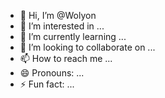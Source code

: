 - 👋 Hi, I’m @Wolyon
- 👀 I’m interested in ...
- 🌱 I’m currently learning ...
- 💞️ I’m looking to collaborate on ...
- 📫 How to reach me ...
- 😄 Pronouns: ...
- ⚡ Fun fact: ...

<!---
Wolyon/Wolyon is a ✨ special ✨ repository because its `README.md` (this file) appears on your GitHub profile.
You can click the Preview link to take a look at your changes.
--->

